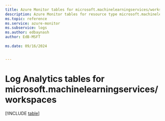 ```yaml
---
title: Azure Monitor tables for microsoft.machinelearningservices/workspaces
description: Azure Monitor tables for resource type microsoft.machinelearningservices/workspaces
ms.topic: reference
ms.service: azure-monitor
ms.subservice: logs
ms.author: edbaynash
author: EdB-MSFT
   
ms.date: 09/16/2024


---
```


# Log Analytics tables for microsoft.machinelearningservices/workspaces  

[!INCLUDE [table](~/reusable-content/ce-skilling/azure/includes/azure-monitor/reference/tables/microsoft-machinelearningservices_workspaces-include.md)]

